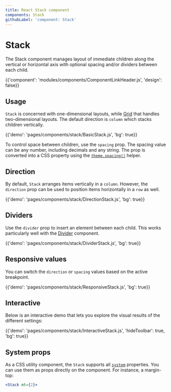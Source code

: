 ```yaml
---
title: React Stack component
components: Stack
githubLabel: 'component: Stack'
---
```


# Stack

<p class='description'>The Stack component manages layout of immediate children along the vertical or horizontal axis with optional spacing and/or dividers between each child.</p>

{{'component': 'modules/components/ComponentLinkHeader.js', 'design': false}}

## Usage

`Stack` is concerned with one-dimensional layouts, while [Grid](/components/grid/) that handles two-dimensional layouts. The default direction is `column` which stacks children vertically.

{{'demo': 'pages/components/stack/BasicStack.js', 'bg': true}}

To control space between children, use the `spacing` prop.
The spacing value can be any number, including decimals and any string.
The prop is converted into a CSS property using the [`theme.spacing()`](/customization/spacing/) helper.

## Direction

By default, `Stack` arranges items vertically in a `column`. However, the `direction` prop can be used to position items horizontally in a `row` as well.

{{'demo': 'pages/components/stack/DirectionStack.js', 'bg': true}}

## Dividers

Use the `divider` prop to insert an element between each child. This works particularly well with the [Divider](/components/dividers/) component.

{{'demo': 'pages/components/stack/DividerStack.js', 'bg': true}}

## Responsive values

You can switch the `direction` or `spacing` values based on the active breakpoint.

{{'demo': 'pages/components/stack/ResponsiveStack.js', 'bg': true}}

## Interactive

Below is an interactive demo that lets you explore the visual results of the different settings:

{{'demo': 'pages/components/stack/InteractiveStack.js', 'hideToolbar': true, 'bg': true}}

## System props

As a CSS utility component, the `Stack` supports all [`system`](/system/properties/) properties. You can use them as props directly on the component.
For instance, a margin-top:

```jsx
<Stack mt={2}>
```
